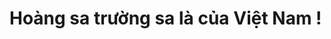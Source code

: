 <!DOCTYPE html>
<html lang="en">
<head>
</head>
<body>
    <h1>Hoàng sa trường sa là của Việt Nam !</h1>


</body>
</html>
